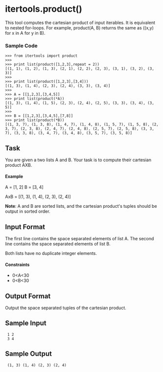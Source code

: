 # itertools.product()

This tool computes the cartesian product of input iterables.
It is equivalent to nested for-loops.
For example, product(A, B) returns the same as ((x,y) for x in A for y in B).

### Sample Code
```
>>> from itertools import product
>>>
>>> print list(product([1,2,3],repeat = 2))
[(1, 1), (1, 2), (1, 3), (2, 1), (2, 2), (2, 3), (3, 1), (3, 2), (3, 3)]
>>>
>>> print list(product([1,2,3],[3,4]))
[(1, 3), (1, 4), (2, 3), (2, 4), (3, 3), (3, 4)]
>>>
>>> A = [[1,2,3],[3,4,5]]
>>> print list(product(*A))
[(1, 3), (1, 4), (1, 5), (2, 3), (2, 4), (2, 5), (3, 3), (3, 4), (3, 5)]
>>>
>>> B = [[1,2,3],[3,4,5],[7,8]]
>>> print list(product(*B))
[(1, 3, 7), (1, 3, 8), (1, 4, 7), (1, 4, 8), (1, 5, 7), (1, 5, 8), (2, 3, 7), (2, 3, 8), (2, 4, 7), (2, 4, 8), (2, 5, 7), (2, 5, 8), (3, 3, 7), (3, 3, 8), (3, 4, 7), (3, 4, 8), (3, 5, 7), (3, 5, 8)]
```
## Task

You are given a two lists A and B. Your task is to compute their cartesian product AXB.

#### Example

A = [1, 2]
B = [3, 4]

AxB = [(1, 3), (1, 4), (2, 3), (2, 4)]

__Note__: A and B are sorted lists, and the cartesian product's tuples should be output in sorted order.

## Input Format

The first line contains the space separated elements of list A.
The second line contains the space separated elements of list B.

Both lists have no duplicate integer elements.

#### Constraints
- 0\<A\<30
- 0\<B\<30

## Output Format

Output the space separated tuples of the cartesian product.

## Sample Input
```
 1 2
 3 4
```
## Sample Output
```
 (1, 3) (1, 4) (2, 3) (2, 4)
```